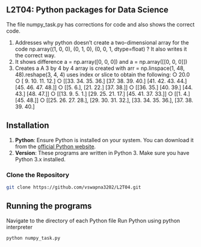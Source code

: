 ## L2T04: Python packages for Data Science

The file numpy_task.py has corrections for code and also shows the correct code.

1. Addresses why python doesn’t create a two-dimensional array for the code np.array((1, 0, 0), (0, 1, 0), (0, 0, 1, dtype=float) ? It also writes it the correct way.
2. It shows difference  a = np.array([0, 0, 0]) and a = np.array([[0, 0, 0]])
3. Creates a A 3 by 4 by 4 array is created with arr = np.linspace(1, 48,
48).reshape(3, 4, 4) uses index or slice to obtain the following: 
    ○ 20.0
    ○ [ 9. 10. 11. 12.]
    ○ [[33. 34. 35. 36.] [37. 38. 39. 40.] [41. 42. 43. 44.] [45. 46. 47. 48.]]
    ○ [[5. 6.], [21. 22.] [37. 38.]]
    ○ [[36. 35.] [40. 39.] [44. 43.] [48. 47.]]
    ○ [[13. 9. 5. 1.] [29. 25. 21. 17.] [45. 41. 37. 33.]]
    ○ [[1. 4.] [45. 48.]]
    ○ [[25. 26. 27. 28.], [29. 30. 31. 32.], [33. 34. 35. 36.], [37. 38. 39. 40.]

## Installation
1. **Python**: Ensure Python is installed on your system. You can download it from the [official Python website](https://www.python.org/).
2. **Version**: These programs are written in Python 3. Make sure you have Python 3.x installed.

### Clone the Repository
```bash
git clone https://github.com/vswapna3202/L2T04.git  
```

## Running the programs <br>
Navigate to the directory of each Python file
Run Python using python interpreter
```
python numpy_task.py    
```